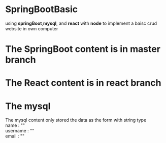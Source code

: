 # SpringBootBasic
using __springBoot__,__mysql__, and __react__ with __node__ to implement a baisc crud website in own computer 
# The SpringBoot content is in master branch
# The React content is in react branch
# The mysql
The mysql content only stored the data as the form with string type  
name : ""  
username : ""  
email : ""   
